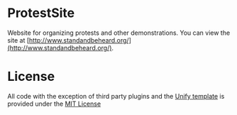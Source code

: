 ProtestSite
===========

Website for organizing protests and other demonstrations.  You can view the site at [http://www.standandbeheard.org/](http://www.standandbeheard.org/).


License
=======

All code with the exception of third party plugins and the [Unify template](https://wrapbootstrap.com/theme/unify-responsive-website-template-WB0412697) is provided under the [MIT License](http://opensource.org/licenses/MIT)